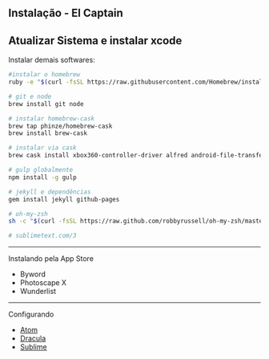 Instalação - El Captain
---
**Atualizar** Sistema e instalar **xcode**
---
Instalar demais softwares:
```sh
#instalar o homebrew
ruby -e "$(curl -fsSL https://raw.githubusercontent.com/Homebrew/install/master/install)"

# git e node
brew install git node

# instalar homebrew-cask
brew tap phinze/homebrew-cask
brew install brew-cask

# instalar via cask
brew cask install xbox360-controller-driver alfred android-file-transfer atom dropbox firefox google-chrome google-drive imageoptim iterm2 microsoft-office ntfs-free skype spectacle spotify steam the-unarchiver utorrent vlc

# gulp globalmente
npm install -g gulp

# jekyll e dependências
gem install jekyll github-pages

# oh-my-zsh
sh -c "$(curl -fsSL https://raw.github.com/robbyrussell/oh-my-zsh/master/tools/install.sh)"

# sublimetext.com/3
```
---
Instalando pela App Store

- Byword
- Photoscape X
- Wunderlist
---
Configurando

- [Atom](https://gist.github.com/sergiokopplin/896adec9fa1e1930d556)
- [Dracula](https://github.com/zenorocha/dracula-theme)
- [Sublime](https://gist.github.com/sergiokopplin/f393ac99fdb2d123e9f6)
